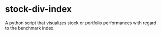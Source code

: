 # stock-div-index
A python script that visualizes stock or portfolio performances with regard to the benchmark index.
